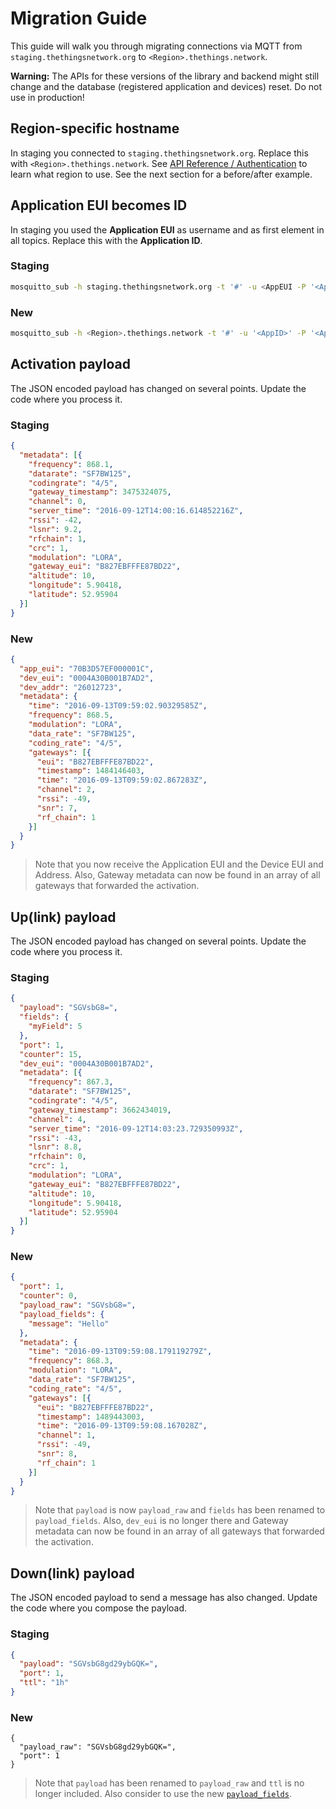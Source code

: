 # Migration Guide

This guide will walk you through migrating connections via MQTT from `staging.thethingsnetwork.org` to `<Region>.thethings.network`.

<div class="alert alert-danger"><strong>Warning:</strong> The APIs for these versions of the library and backend might still change and the database (registered application and devices) reset. Do not use in production!</div>

## Region-specific hostname

In staging you connected to `staging.thethingsnetwork.org`. Replace this with `<Region>.thethings.network`. See [API Reference / Authentication](#authentication) to learn what region to use. See the next section for a before/after example.

## Application EUI becomes ID

In staging you used the **Application EUI** as username and as first element in all topics. Replace this with the **Application ID**.

### Staging

```bash
mosquitto_sub -h staging.thethingsnetwork.org -t '#' -u <AppEUI -P '<AppKey>' -v
```

### New

```bash
mosquitto_sub -h <Region>.thethings.network -t '#' -u '<AppID>' -P '<AppKey>' -v
```

## Activation payload

The JSON encoded payload has changed on several points. Update the code where you process it.

### Staging

```json
{
  "metadata": [{
    "frequency": 868.1,
    "datarate": "SF7BW125",
    "codingrate": "4/5",
    "gateway_timestamp": 3475324075,
    "channel": 0,
    "server_time": "2016-09-12T14:00:16.614852216Z",
    "rssi": -42,
    "lsnr": 9.2,
    "rfchain": 1,
    "crc": 1,
    "modulation": "LORA",
    "gateway_eui": "B827EBFFFE87BD22",
    "altitude": 10,
    "longitude": 5.90418,
    "latitude": 52.95904
  }]
}
```

### New

```json
{
  "app_eui": "70B3D57EF000001C",
  "dev_eui": "0004A30B001B7AD2",
  "dev_addr": "26012723",
  "metadata": {
    "time": "2016-09-13T09:59:02.90329585Z",
    "frequency": 868.5,
    "modulation": "LORA",
    "data_rate": "SF7BW125",
    "coding_rate": "4/5",
    "gateways": [{
      "eui": "B827EBFFFE87BD22",
      "timestamp": 1484146403,
      "time": "2016-09-13T09:59:02.867283Z",
      "channel": 2,
      "rssi": -49,
      "snr": 7,
      "rf_chain": 1
    }]
  }
}
```

> Note that you now receive the Application EUI and the Device EUI and Address. Also, Gateway metadata can now be found in an array of all gateways that forwarded the activation.

## Up(link) payload

The JSON encoded payload has changed on several points. Update the code where you process it.

### Staging

```json
{
  "payload": "SGVsbG8=",
  "fields": {
    "myField": 5
  },
  "port": 1,
  "counter": 15,
  "dev_eui": "0004A30B001B7AD2",
  "metadata": [{
    "frequency": 867.3,
    "datarate": "SF7BW125",
    "codingrate": "4/5",
    "gateway_timestamp": 3662434019,
    "channel": 4,
    "server_time": "2016-09-12T14:03:23.729350993Z",
    "rssi": -43,
    "lsnr": 8.8,
    "rfchain": 0,
    "crc": 1,
    "modulation": "LORA",
    "gateway_eui": "B827EBFFFE87BD22",
    "altitude": 10,
    "longitude": 5.90418,
    "latitude": 52.95904
  }]
}
```

### New

```json
{
  "port": 1,
  "counter": 0,
  "payload_raw": "SGVsbG8=",
  "payload_fields": {
    "message": "Hello"
  },
  "metadata": {
    "time": "2016-09-13T09:59:08.179119279Z",
    "frequency": 868.3,
    "modulation": "LORA",
    "data_rate": "SF7BW125",
    "coding_rate": "4/5",
    "gateways": [{
      "eui": "B827EBFFFE87BD22",
      "timestamp": 1489443003,
      "time": "2016-09-13T09:59:08.167028Z",
      "channel": 1,
      "rssi": -49,
      "snr": 8,
      "rf_chain": 1
    }]
  }
}
```

> Note that `payload` is now `payload_raw` and `fields` has been renamed to `payload_fields`. Also, `dev_eui` is no longer there and Gateway metadata can now be found in an array of all gateways that forwarded the activation.

## Down(link) payload

The JSON encoded payload to send a message has also changed. Update the code where you compose the payload.

### Staging

```json
{
  "payload": "SGVsbG8gd29ybGQK=",
  "port": 1,
  "ttl": "1h"
}
```

### New

```
{
  "payload_raw": "SGVsbG8gd29ybGQK=",
  "port": 1
}
```

> Note that `payload` has been renamed to `payload_raw` and `ttl` is no longer included. Also consider to use the new [`payload_fields`](#topic-downlink-messages).
